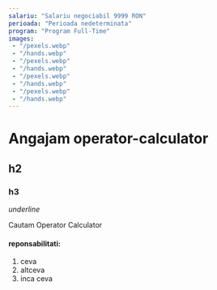 ```yaml
---
salariu: "Salariu negociabil 9999 RON"
perioada: "Perioada nedeterminata"
program: "Program Full-Time"
images: 
 - "/pexels.webp"
 - "/hands.webp"
 - "/pexels.webp"
 - "/hands.webp"
 - "/pexels.webp"
 - "/hands.webp"
 - "/pexels.webp"
 - "/hands.webp"
---
```



# Angajam operator-calculator
## h2
### h3

_underline_


Cautam Operator Calculator

#### reponsabilitati:
 1. ceva
 2. altceva
 3. inca ceva



